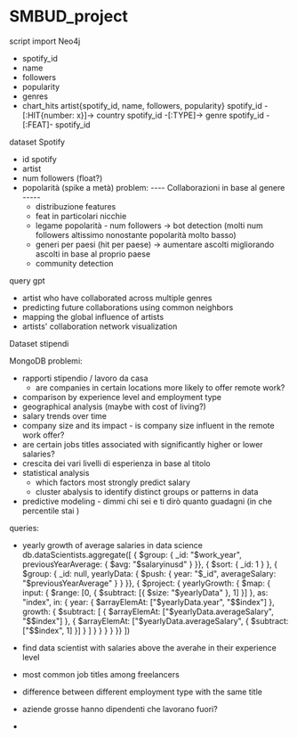 # SMBUD_project

script import Neo4j
- spotify_id
- name
- followers
- popularity
- genres
- chart_hits
          artist{spotify_id, name, followers, popularity}
          spotify_id -[:HIT{number: x}]-> country
          spotify_id -[:TYPE]-> genre
          spotify_id -[:FEAT]- spotify_id

dataset Spotify
- id spotify
- artist
- num followers (float?)
- popolarità (spike a metà)
problem:
  ---- Collaborazioni in base al genere -----
  - distribuzione features
  - feat in particolari nicchie
  - legame popolarità - num followers -> bot detection (molti num followers altissimo nonostante popolarità molto basso)
  - generi per paesi (hit per paese) -> aumentare ascolti migliorando ascolti in base al proprio paese
  - community detection

query gpt
  - artist who have collaborated across multiple genres
  - predicting future collaborations using common neighbors
  - mapping the global influence of artists
  - artists' collaboration network visualization



Dataset stipendi

MongoDB
problemi:
  - rapporti stipendio / lavoro da casa
      - are companies in certain locations more likely to offer remote work?
  - comparison by experience level and employment type
  - geographical analysis (maybe with cost of living?)
  - salary trends over time
  - company size and its impact
        - is company size influent in the remote work offer?
  - are certain jobs titles associated with significantly higher or lower salaries?
  - crescita dei vari livelli di esperienza in base al titolo
  - statistical analysis
      - which factors most strongly predict salary
      - cluster abalysis to identify distinct groups or patterns in data
  - predictive modeling
        - dimmi chi sei e ti dirò quanto guadagni (in che percentile stai )
    
queries:
  - yearly growth of average salaries in data science
      db.dataScientists.aggregate([
  { $group: {
      _id: "$work_year",
      previousYearAverage: { $avg: "$salaryinusd" }
  }},
  { $sort: { _id: 1 } },
  { $group: {
      _id: null,
      yearlyData: { $push: { year: "$_id", averageSalary: "$previousYearAverage" } }
  }},
  { $project: {
      yearlyGrowth: {
          $map: {
              input: { $range: [0, { $subtract: [{ $size: "$yearlyData" }, 1] }] },
              as: "index",
              in: {
                  year: { $arrayElemAt: ["$yearlyData.year", "$$index"] },
                  growth: {
                      $subtract: [
                          { $arrayElemAt: ["$yearlyData.averageSalary", "$$index"] },
                          { $arrayElemAt: ["$yearlyData.averageSalary", { $subtract: ["$$index", 1] }] }
                      ]
                  }
              }
          }
      }
  }}
])

  - find data scientist with salaries above the averahe in their experience level
  - most common job titles among freelancers
  - difference between different employment type with the same title
  - aziende grosse hanno dipendenti che lavorano fuori?
  - 
